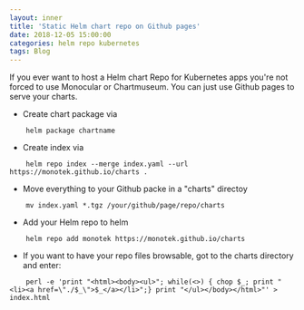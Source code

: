 ```yaml
---
layout: inner
title: 'Static Helm chart repo on Github pages'
date: 2018-12-05 15:00:00
categories: helm repo kubernetes
tags: Blog
---
```


If you ever want to host a Helm chart Repo for Kubernetes apps you're not forced to use Monocular or Chartmuseum.
You can just use Github pages to serve your charts.

* Create chart package via

```
    helm package chartname
```    

* Create index via

```
    helm repo index --merge index.yaml --url https://monotek.github.io/charts .
```    

* Move everything to your Github packe in a "charts" directoy

```
    mv index.yaml *.tgz /your/github/page/repo/charts
```    

* Add your Helm repo to helm

```
    helm repo add monotek https://monotek.github.io/charts
```    

* If you want to have your repo files browsable, got to the charts directory and enter:

```
    perl -e 'print "<html><body><ul>"; while(<>) { chop $_; print "<li><a href=\"./$_\">$_</a></li>";} print "</ul></body></html>"' > index.html
```    
